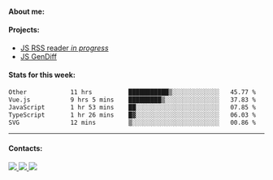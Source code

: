 #### About me:

#### Projects:
- [JS RSS reader *in progress*](https://github.com/GKoil/frontend-project-lvl3)
- [JS GenDiff](https://github.com/GKoil/GenDiff)

#### Stats for this week:
<!--START_SECTION:waka-->

```txt
Other            11 hrs          ███████████▒░░░░░░░░░░░░░   45.77 %
Vue.js           9 hrs 5 mins    █████████▒░░░░░░░░░░░░░░░   37.83 %
JavaScript       1 hr 53 mins    ██░░░░░░░░░░░░░░░░░░░░░░░   07.85 %
TypeScript       1 hr 26 mins    █▓░░░░░░░░░░░░░░░░░░░░░░░   06.03 %
SVG              12 mins         ▒░░░░░░░░░░░░░░░░░░░░░░░░   00.86 %
```

<!--END_SECTION:waka-->
---
#### Contacts:

<a target='_blank' title='LinkedIn' href="https://www.linkedin.com/in/gkoil/">
  <img src="https://img.shields.io/badge/LinkedIn-0077B5?style=for-the-badge&logo=linkedin&logoColor=white" />
</a>
<a target='_blank' title='Telegram' href="https://t.me/gkoil">
  <img src="https://img.shields.io/badge/Telegram-2CA5E0?style=for-the-badge&logo=telegram&logoColor=white" />
</a>
<a target='_blank' title='Gmail' href="mailto: gk.grigorev@gmail.com">
  <img src="https://img.shields.io/badge/Gmail-D14836?style=for-the-badge&logo=gmail&logoColor=white" />
</a>

